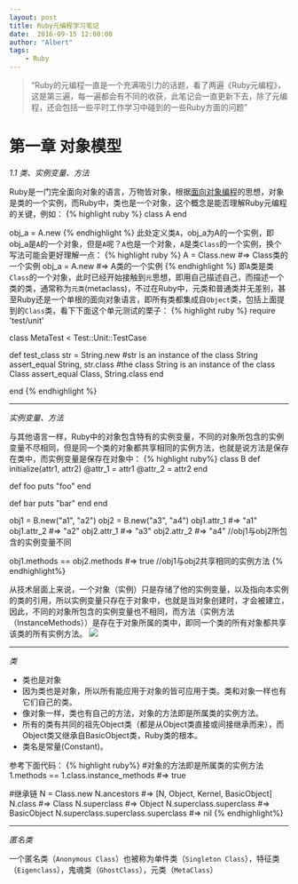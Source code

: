 ```yaml
---
layout: post
title: Ruby元编程学习笔记
date:  2016-09-15 12:00:00
author: "Albert"
tags:
    - Ruby
---
```


> “Ruby的元编程一直是一个充满吸引力的话题，看了两遍《Ruby元编程》，这是第三遍，每一遍都会有不同的收获，此笔记会一直更新下去，除了元编程，还会包括一些平时工作学习中碰到的一些Ruby方面的问题”

#  第一章 对象模型

*1.1 类、实例变量、方法*

Ruby是一门完全面向对象的语言，万物皆对象，根据[面向对象编程](https://zh.wikipedia.org/zh-cn/%E9%9D%A2%E5%90%91%E5%AF%B9%E8%B1%A1%E7%A8%8B%E5%BA%8F%E8%AE%BE%E8%AE%A1)的思想，对象是类的一个实例，而Ruby中，类也是一个对象，这个概念是能否理解Ruby元编程的关键，例如：
{% highlight ruby %}
class A
end

obj_a = A.new
{% endhighlight %}
此处定义类`A`，obj_a为A的一个实例，即obj_a是`A`的一个对象，但是`A`呢？`A`也是一个对象，`A`是类`Class`的一个实例，换个写法可能会更好理解一点：
{% highlight ruby %}
A = Class.new #=> Class类的一个实例
obj_a = A.new #=> A类的一个实例
{% endhighlight %}
即`A`类是类`Class`的一个对象，此时已经开始接触到`元`思想，即用自己描述自己，而描述一个类的类，通常称为`元类`(metaclass)，不过在Ruby中，元类和普通类并无差别，甚至Ruby还是一个单根的面向对象语言，即所有类都集成自`Object`类，包括上面提到的`Class`类，看下下面这个单元测试的栗子：
{% highlight ruby %}
require 'test/unit'

class MetaTest < Test::Unit::TestCase

  def test_class
    str = String.new
    #str is an instance of the class String
    assert_equal String, str.class
    #the class String is an instance of the class Class
    assert_equal Class, String.class
  end

end
{% endhighlight %}
* * *

*实例变量、方法*

与其他语言一样，Ruby中的对象包含特有的实例变量，不同的对象所包含的实例变量不尽相同，但是同一个类的对象都共享相同的实例方法，也就是说方法是保存在类中，而实例变量是保存在对象中：
{% highlight ruby%}
class B
  def initialize(attr1, attr2)
    @attr_1 = attr1
    @attr_2 = attr2
  end

  def foo
    puts "foo"
  end

  def bar
    puts "bar"
  end
end

obj1 = B.new("a1", "a2")
obj2 = B.new("a3", "a4")
obj1.attr_1 #=> "a1"
obj1.attr_2 #=> "a2"
obj2.attr_1 #=> "a3"
obj2.attr_2 #=> "a4"  //obj1与obj2所包含的实例变量不同

obj1.methods == obj2.methods #=> true //obj1与obj2共享相同的实例方法
{% endhighlight%}

从技术层面上来说，一个对象（实例）只是存储了他的实例变量，以及指向本实例的类的引用，所以实例变量只存在于对象中，也就是当对象创建时，才会被建立，因此，不同的对象所包含的实例变量也不相同，而方法（实例方法（InstanceMethods））是存在于对象所属的类中，即同一个类的所有对象都共享该类的所有实例方法。
![]({{site.baseurl}}/img/in-post/post-ruby-notes/instance-methods-class.png)
* * *

*类*
* 类也是对象
* 因为类也是对象，所以所有能应用于对象的皆可应用于类。类和对象一样也有它们自己的类。
* 像对象一样，类也有自己的方法，对象的方法即是所属类的实例方法。
* 所有的类有共同的祖先Object类（都是从Object类直接或间接继承而来），而Object类又继承自BasicObject类，Ruby类的根本。
* 类名是常量(Constant)。

参考下面代码：
{% highlight ruby%}
#对象的方法即是所属类的实例方法
1.methods == 1.class.instance_methods
#=> true

#继承链
N = Class.new
N.ancestors
#=> [N, Object, Kernel, BasicObject]
N.class
#=> Class
N.superclass
#=> Object
N.superclass.superclass
#=> BasicObject
N.superclass.superclass.superclass
#=> nil
{% endhighlight%}
* * *
*匿名类*

一个匿名类（`Anonymous Class`）也被称为单件类（`Singleton Class`），特征类（`Eigenclass`），鬼魂类（`GhostClass`），元类（`MetaClass`）

